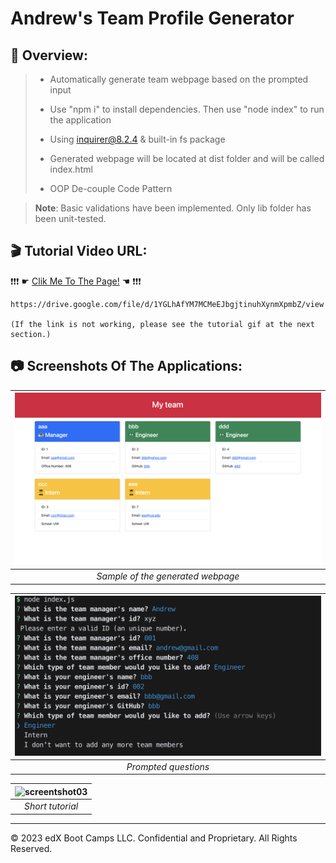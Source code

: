 # Andrew's Team Profile Generator

## 🔎 Overview:
> * Automatically generate team webpage based on the prompted input
>
> * Use "npm i" to install dependencies. Then use "node index" to run the application
>
> * Using inquirer@8.2.4 & built-in fs package
>
> * Generated webpage will be located at dist folder and will be called index.html
>
> * OOP De-couple Code Pattern

> **Note**: Basic validations have been implemented. Only lib folder has been unit-tested.
>



## 🎬 Tutorial Video URL:
❗❗❗ ☛ [Clik Me To The Page!](https://drive.google.com/file/d/1YGLhAfYM7MCMeEJbgjtinuhXynmXpmbZ/view) ☚ ❗❗❗
```
https://drive.google.com/file/d/1YGLhAfYM7MCMeEJbgjtinuhXynmXpmbZ/view

(If the link is not working, please see the tutorial gif at the next section.)
```

## 📷 Screenshots Of The Applications:

|![screentshot01](./assets/01.png)|
|:--:| 
| *Sample of the generated webpage* |

|![screentshot02](./assets/02.png)|
|:--:| 
| *Prompted questions* |

|![screentshot03](./images/README%20Generator%20Tutorial.gif)|
|:--:| 
| *Short tutorial* |
- - -
© 2023 edX Boot Camps LLC. Confidential and Proprietary. All Rights Reserved.
